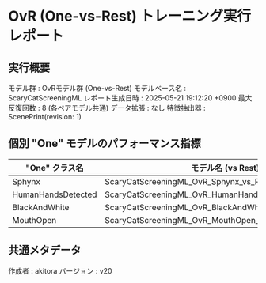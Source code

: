 # OvR (One-vs-Rest) トレーニング実行レポート

## 実行概要
モデル群         : OvRモデル群 (One-vs-Rest)
モデルベース名   : ScaryCatScreeningML
レポート生成日時   : 2025-05-21 19:12:20 +0900
最大反復回数     : 8 (各ペアモデル共通)
データ拡張       : なし
特徴抽出器       : ScenePrint(revision: 1)

## 個別 "One" モデルのパフォーマンス指標
| "One" クラス名 | モデル名 (vs Rest) | 検証正解率 | 再現率 | 適合率 |
|----------------|----------------------|--------------|----------|----------|
| Sphynx | ScaryCatScreeningML_OvR_Sphynx_vs_Rest_v20 | 8750.00% | 75.00% | 100.00% |
| HumanHandsDetected | ScaryCatScreeningML_OvR_HumanHandsDetected_vs_Rest_v20 | 6500.00% | 60.00% | 66.67% |
| BlackAndWhite | ScaryCatScreeningML_OvR_BlackAndWhite_vs_Rest_v20 | 9285.71% | 92.86% | 92.86% |
| MouthOpen | ScaryCatScreeningML_OvR_MouthOpen_vs_Rest_v20 | 5000.00% | 57.14% | 50.00% |

## 共通メタデータ
作成者            : akitora
バージョン        : v20
